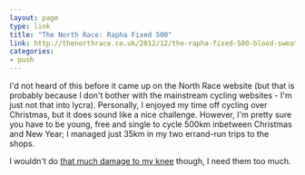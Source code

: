 ```yaml
---
layout: page
type: link
title: "The North Race: Rapha Fixed 500"
link: http://thenorthrace.co.uk/2012/12/the-rapha-fixed-500-blood-sweat-and-gears
categories: 
- push
---
```

I'd not heard of this before it came up on the North Race website (but that is probably because I don't bother with the mainstream cycling websites - I'm just not that into lycra). Personally, I enjoyed my time off cycling over Christmas, but it does sound like a nice challenge. However, I'm pretty sure you have to be young, free and single to cycle 500km inbetween Christmas and New Year; I managed just 35km in my two errand-run trips to the shops. 

I wouldn't do [that much damage to my knee](http://thenorthrace.co.uk/2012/12/the-rapha-fixed-500-seeing-it-through/) though, I need them too much.

